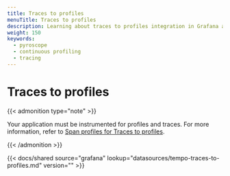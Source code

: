 ```yaml
---
title: Traces to profiles
menuTitle: Traces to profiles
description: Learning about traces to profiles integration in Grafana and Grafana Cloud.
weight: 150
keywords:
  - pyroscope
  - continuous profiling
  - tracing
---
```


# Traces to profiles

{{< admonition type="note" >}}

Your application must be instrumented for profiles and traces. For more information, refer to [Span profiles for Traces to profiles](../../../configure-client/trace-span-profiles/).

{{< /admonition >}}

[//]: # 'Shared content for Trace to profiles in the Tempo data source'

{{< docs/shared source="grafana" lookup="datasources/tempo-traces-to-profiles.md" version="<GRAFANA VERSION>" >}}
